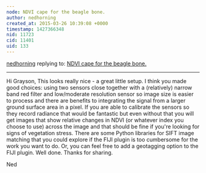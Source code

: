 ```yaml
---
node: NDVI cape for the beagle bone.
author: nedhorning
created_at: 2015-03-26 10:39:08 +0000
timestamp: 1427366348
nid: 11723
cid: 11401
uid: 133
---
```




[nedhorning](../profile/nedhorning) replying to: [NDVI cape for the beagle bone.](../notes/gpenzo/03-25-2015/ndvi-cape-for-the-beagle-bone)

----
Hi Grayson, This looks really nice - a great little setup. I think you made good choices: using two sensors close together with a (relatively) narrow band red filter and low/moderate resolution sensor so image size is easier to process and there are benefits to integrating the signal from a larger ground surface area in a pixel. If you are able to calibrate the sensors so they record radiance that would be fantastic but even without that you will get images that show relative changes in NDVI (or whatever index you choose to use) across the image and that should be fine if you're looking for signs of vegetation stress. There are some Python libraries for SIFT image matching that you could explore if the FIJI plugin is too cumbersome for the work you want to do. Or, you can feel free to add a geotagging option to the FIJI plugin. Well done. Thanks for sharing.

Ned